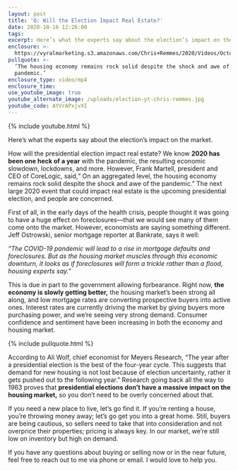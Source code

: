 ```yaml
---
layout: post
title: 'Q: Will the Election Impact Real Estate?'
date: 2020-10-16 12:26:00
tags:
excerpt: Here’s what the experts say about the election’s impact on the market.
enclosure: >-
  https://vyralmarketing.s3.amazonaws.com/Chris+Remmes/2020/Videos/October/videoplayback+(3).mp4
pullquote: >-
  ‘The housing economy remains rock solid despite the shock and awe of the
  pandemic.’
enclosure_type: video/mp4
enclosure_time:
use_youtube_image: true
youtube_alternate_image: /uploads/election-yt-chris-remmes.jpg
youtube_code: AYVrAPxjvXI
---
```


{% include youtube.html %}

Here’s what the experts say about the election’s impact on the market.

How will the presidential election impact real estate? We know **2020 has been one heck of a year** with the pandemic, the resulting economic slowdown, lockdowns, and more. However, Frank Martell, president and CEO of CoreLogic, said,“ On an aggregated level, the housing economy remains rock solid despite the shock and awe of the pandemic.” The next large 2020 event that could impact real estate is the upcoming presidential election, and people are concerned.&nbsp;

First of all, in the early days of the health crisis, people thought it was going to have a huge effect on foreclosures—that we would see many of them come onto the market. However, economists are saying something different. Jeff Ostrowski, senior mortgage reporter at Bankrate, says it well:&nbsp;

*“The COVID-19 pandemic will lead to a rise in mortgage defaults and foreclosures. But as the housing market muscles through this economic downturn, it looks as if foreclosures will form a trickle rather than a flood, housing experts say.”*&nbsp;

This is due in part to the government allowing forbearance. Right now, **the economy is slowly getting better,** the housing market’s been strong all along, and low mortgage rates are converting prospective buyers into active ones. Interest rates are currently driving the market by giving buyers more purchasing power, and we’re seeing very strong demand. Consumer confidence and sentiment have been increasing in both the economy and housing market.&nbsp;

{% include pullquote.html %}&nbsp;

According to Ali Wolf, chief economist for Meyers Research, “The year after a presidential election is the best of the four-year cycle. This suggests that demand for new housing is not lost because of election uncertainty, rather it gets pushed out to the following year.” Research going back all the way to 1963 proves that **presidential elections don’t have a massive impact on the housing market,** so you don’t need to be overly concerned about that.&nbsp;

If you need a new place to live, let’s go find it. If you’re renting a house, you’re throwing money away; let’s go get you into a great home. Still, buyers are being cautious, so sellers need to take that into consideration and not overprice their properties; pricing is always key. In our market, we’re still low on inventory but high on demand.

If you have any questions about buying or selling now or in the near future, feel free to reach out to me via phone or email. I would love to help you.